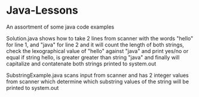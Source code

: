# Java-Lessons
An assortment of some java code examples

Solution.java shows how to take 2 lines from scanner with the words "hello" for line 1, and "java" for line 2 and it will count the length of both strings, check the lexographical value of "hello" against "java" and print yes/no or equal if string hello, is greater greater than string "java" and finally will capitalize and contatenate both strings printed to system.out

SubstringExample.java scans input from scanner and has 2 integer values from scanner which determine which substring values of the string will be printed to system.out




